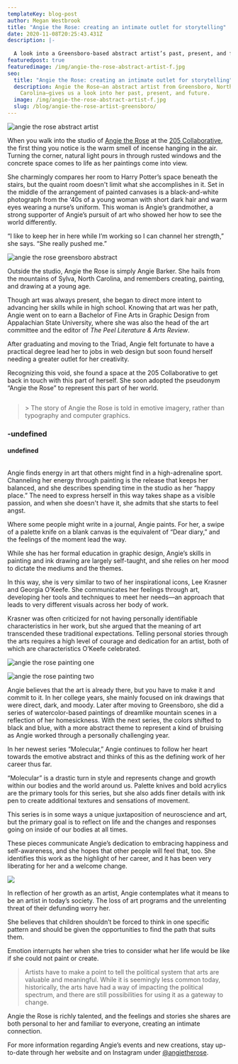 ```yaml
---
templateKey: blog-post
author: Megan Westbrook
title: "Angie the Rose: creating an intimate outlet for storytelling"
date: 2020-11-08T20:25:43.431Z
description: |-
  
  A look into a Greensboro-based abstract artist’s past, present, and future. 
featuredpost: true
featuredimage: /img/angie-the-rose-abstract-artist-f.jpg
seo:
  title: "Angie the Rose: creating an intimate outlet for storytelling"
  description: Angie the Rose—an abstract artist from Greensboro, North
    Carolina—gives us a look into her past, present, and future.
  image: /img/angie-the-rose-abstract-artist-f.jpg
  slug: /blog/angie-the-rose-artist-greensboro/
---
```

![angie the rose abstract artist](/img/angie-the-rose-abstract-artist-f.jpg "angie the rose abstract artist")

When you walk into the studio of [Angie the Rose](https://www.angietherose.com/) at the [205 Collaborative](https://www.205collaborative.org/), the first thing you notice is the warm smell of incense hanging in the air. Turning the corner, natural light pours in through rusted windows and the concrete space comes to life as her paintings come into view.

She charmingly compares her room to Harry Potter’s space beneath the stairs, but the quaint room doesn't limit what she accomplishes in it. Set in the middle of the arrangement of painted canvases is a black-and-white photograph from the ‘40s of a young woman with short dark hair and warm eyes wearing a nurse’s uniform. This woman is Angie’s grandmother, a strong supporter of Angie’s pursuit of art who showed her how to see the world differently. 

“I like to keep her in here while I’m working so I can channel her strength,” she says. “She really pushed me.”

![angie the rose greensboro abstract](/img/angie-the-rose-greensboro-abstract.jpg "angie the rose greensboro abstract")

Outside the studio, Angie the Rose is simply Angie Barker. She hails from the mountains of Sylva, North Carolina, and remembers creating, painting, and drawing at a young age. 

Though art was always present, she began to direct more intent to advancing her skills while in high school. Knowing that art was her path, Angie went on to earn a Bachelor of Fine Arts in Graphic Design from Appalachian State University, where she was also the head of the art committee and the editor of *The Peel Literature & Arts Review*.

After graduating and moving to the Triad, Angie felt fortunate to have a practical degree lead her to jobs in web design but soon found herself needing a greater outlet for her creativity.

Recognizing this void, she found a space at the 205 Collaborative to get back in touch with this part of herself. She soon adopted the pseudonym “Angie the Rose” to represent this part of her world.

<div class="columns quote"><div class="has-text-left"> <blockquote>> The story of Angie the Rose is told in emotive imagery, rather than typography and computer graphics.</blockquote> <h3>-undefined</h3> <h4>undefined</h4></div></div>

Angie finds energy in art that others might find in a high-adrenaline sport. Channeling her energy through painting is the release that keeps her balanced, and she describes spending time in the studio as her “happy place.” The need to express herself in this way takes shape as a visible passion, and when she doesn't have it, she admits that she starts to feel angst. 

Where some people might write in a journal, Angie paints. For her, a swipe of a palette knife on a blank canvas is the equivalent of “Dear diary,” and the feelings of the moment lead the way. 

While she has her formal education in graphic design, Angie’s skills in painting and ink drawing are largely self-taught, and she relies on her mood to dictate the mediums and the themes.

In this way, she is very similar to two of her inspirational icons, Lee Krasner and Georgia O’Keefe. She communicates her feelings through art, developing her tools and techniques to meet her needs—an approach that leads to very different visuals across her body of work. 

Krasner was often criticized for not having personally identifiable characteristics in her work, but she argued that the meaning of art transcended these traditional expectations. Telling personal stories through the arts requires a high level of courage and dedication for an artist, both of which are characteristics O’Keefe celebrated.

![angie the rose painting one](/img/angie-the-rose-painting-one.jpg "angie the rose painting one")

![angie the rose painting two](/img/angie-the-rose-painting-three.jpg "angie the rose painting two")

Angie believes that the art is already there, but you have to make it and commit to it. In her college years, she mainly focused on ink drawings that were direct, dark, and moody. Later after moving to Greensboro, she did a series of watercolor-based paintings of dreamlike mountain scenes in a reflection of her homesickness. With the next series, the colors shifted to black and blue, with a more abstract theme to represent a kind of bruising as Angie worked through a personally challenging year.

In her newest series “Molecular,” Angie continues to follow her heart towards the emotive abstract and thinks of this as the defining work of her career thus far. 

“Molecular” is a drastic turn in style and represents change and growth within our bodies and the world around us. Palette knives and bold acrylics are the primary tools for this series, but she also adds finer details with ink pen to create additional textures and sensations of movement. 

This series is in some ways a unique juxtaposition of neuroscience and art, but the primary goal is to reflect on life and the changes and responses going on inside of our bodies at all times. 

These pieces communicate Angie’s dedication to embracing happiness and self-awareness, and she hopes that other people will feel that, too. She identifies this work as the highlight of her career, and it has been very liberating for her and a welcome change.

![](/img/angie-the-rose-greensboro-artist.jpg)

In reflection of her growth as an artist, Angie contemplates what it means to be an artist in today’s society. The loss of art programs and the unrelenting threat of their defunding worry her. 

She believes that children shouldn’t be forced to think in one specific pattern and should be given the opportunities to find the path that suits them. 

Emotion interrupts her when she tries to consider what her life would be like if she could not paint or create.

> Artists have to make a point to tell the political system that arts are valuable and meaningful. While it is seemingly less common today, historically, the arts have had a way of impacting the political spectrum, and there are still possibilities for using it as a gateway to change.

Angie the Rose is richly talented, and the feelings and stories she shares are both personal to her and familiar to everyone, creating an intimate connection. 

For more information regarding Angie’s events and new creations, stay up-to-date through her website and on Instagram under [@angietherose](https://www.instagram.com/angietherose/?hl=en).